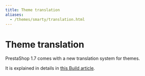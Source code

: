 ```yaml
---
title: Theme translation
aliases:
  - /themes/smarty/translation.html
---
```


# Theme translation

PrestaShop 1.7 comes with a new translation system for themes.

It is explained in details in [this Build article](https://build.prestashop.com/howtos/translation/how-to-translate-your-theme/).
